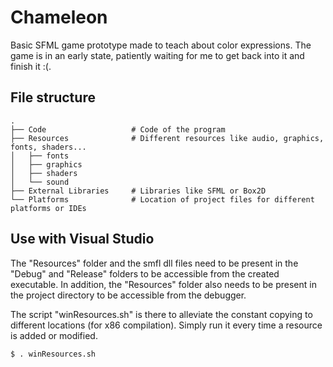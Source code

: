 # Chameleon

Basic SFML game prototype made to teach about color expressions. The game is in an early state, patiently waiting for me to get back into it and finish it :(.

## File structure

    .
    ├── Code                   # Code of the program
    ├── Resources              # Different resources like audio, graphics, fonts, shaders...
    │   ├── fonts
    │   ├── graphics
    │   ├── shaders
    │   └── sound
    ├── External Libraries     # Libraries like SFML or Box2D
    └── Platforms              # Location of project files for different platforms or IDEs

## Use with Visual Studio

The "Resources" folder and the smfl dll files need to be present in the "Debug" and "Release" folders to be accessible from the created executable. In addition, the "Resources" folder also needs to be present in the project directory to be accessible from the debugger.

The script "winResources.sh" is there to alleviate the constant copying to different locations (for x86 compilation). Simply run it every time a resource is added or modified.

```
$ . winResources.sh
```
